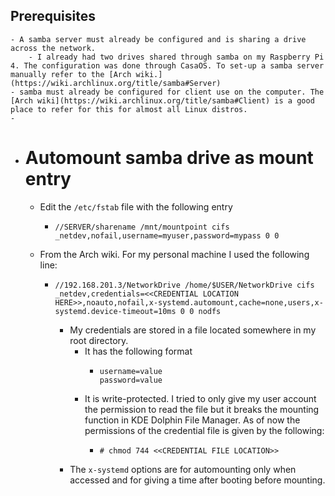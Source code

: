 ## Prerequisites
	- A samba server must already be configured and is sharing a drive across the network.
		- I already had two drives shared through samba on my Raspberry Pi 4. The configuration was done through CasaOS. To set-up a samba server manually refer to the [Arch wiki.](https://wiki.archlinux.org/title/samba#Server)
	- samba must already be configured for client use on the computer. The [Arch wiki](https://wiki.archlinux.org/title/samba#Client) is a good place to refer for this for almost all Linux distros.
	-
- # Automount samba drive as mount entry
	- Edit the `/etc/fstab` file with the following entry
		- ```
		  //SERVER/sharename /mnt/mountpoint cifs _netdev,nofail,username=myuser,password=mypass 0 0
		  ```
	- From the Arch wiki. For my personal machine I used the following line:
		- ```
		  //192.168.201.3/NetworkDrive /home/$USER/NetworkDrive cifs _netdev,credentials=<<CREDENTIAL LOCATION HERE>>,noauto,nofail,x-systemd.automount,cache=none,users,x-systemd.device-timeout=10ms 0 0 nodfs
		  ```
			- My credentials are stored in a file located somewhere in my root directory.
				- It has the following format
					- ```
					  username=value
					  password=value
					  ```
				- It is write-protected. I tried to only give my user account the permission to read the file but it breaks the mounting function in KDE Dolphin File Manager. As of now the permissions of the credential file is given by the following:
					- ```
					  #	chmod 744 <<CREDENTIAL FILE LOCATION>>
					  ```
			- The ``x-systemd`` options are for automounting only when accessed and for giving a time after booting before mounting.